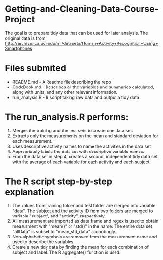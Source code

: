 # Getting-and-Cleaning-Data-Course-Project
The goal is to prepare tidy data that can be used for later analysis. The original data is from http://archive.ics.uci.edu/ml/datasets/Human+Activity+Recognition+Using+Smartphones

# Files submited 
* README.md - A Readme file describing the repo
* CodeBook.md - Describes all the variables and summaries calculated, along with units, and any other relevant information.
* run_analysis.R - R script taking raw data and output a tidy data

# The run_analysis.R performs:
1. Merges the training and the test sets to create one data set.
2. Extracts only the measurements on the mean and standard deviation for each measurement.
3. Uses descriptive activity names to name the activities in the data set
4. Appropriately labels the data set with descriptive variable names.
5. From the data set in step 4, creates a second, independent tidy data set with the average of each variable for each activity and each subject.

# The R script step-by-step explanation
1. The values from training folder and test folder are merged into variable "data". The subject and the activity ID from two folders are merged to variable "subject", and "activity", respectively. 
2. All measurement are imported as data.frame and regex is used to obtain measurment with "mean()" or "std()" in the name. The entire data set "allData" is subset to "mean_std_data" accordingly. 
3. Non-alphabetic symbols are removed from the measurement name and used to describe the variables. 
4. Create a new tidy data by finding the mean for each combination of subject and label. The R aggregate() function is used. 